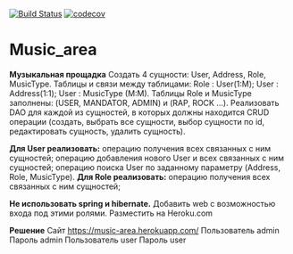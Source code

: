 [![Build Status](https://travis-ci.org/alex-skorikov/Music_area.svg?branch=master)](https://travis-ci.org/alex-skorikov/Music_area)
[![codecov](https://codecov.io/gh/alex-skorikov/Music_area/branch/master/graph/badge.svg)](https://codecov.io/gh/alex-skorikov/Music_area)
# Music_area
**Музыкальная прощадка**
Создать 4 сущности:
User, Address, Role, MusicType.
Таблицы и связи между таблицами:
Role : User(1:M);
User : Address(1:1);
User : MusicType (M:M).
Таблицы Role и MusicType заполнены: (USER, MANDATOR, ADMIN) и (RAP, ROCK …).
Реализовать DAO для каждой из сущностей, в которых должны находится CRUD операции
(создать, выбрать все сущности,
выбор сущности по id, редактировать сущность, удалить сущность).

**Для User реализовать:**
операцию получения всех связанных с ним сущностей;
операцию добавления нового User и всех связанных с ним сущностей;
операцию поиска User по заданному параметру (Address, Role, MusicType).
**Для Role реализовать:**
операцию получения всех связанных с ним сущностей;

**Не использовать spring и hibernate.** 
Добавить web с возможностью входа под этими ролями. 
Разместить на Heroku.com

**Решение**
Сайт
https://music-area.herokuapp.com/
Пользователь admin Пароль admin
Пользователь user Пароль user